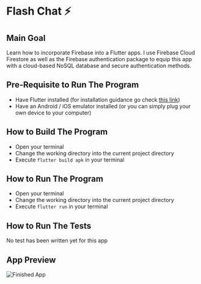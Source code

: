 # Flash Chat ⚡️

## Main Goal

Learn how to incorporate Firebase into a Flutter apps. I use Firebase Cloud Firestore as well as the Firebase authentication package to equip this app with a cloud-based NoSQL database and secure authentication methods.

## Pre-Requisite to Run The Program

- Have Flutter installed (for installation guidance go check [this link](https://flutter.dev/docs/get-started/install))
- Have an Android / iOS emulator installed (or you can simply plug your own device to your computer)

## How to Build The Program

- Open your terminal
- Change the working directory into the current project directory
- Execute `flutter build apk` in your terminal

## How to Run The Program

- Open your terminal
- Change the working directory into the current project directory
- Execute `flutter run` in your terminal

## How to Run The Tests

No test has been written yet for this app

## App Preview

![Finished App](https://github.com/londonappbrewery/Images/blob/master/flash_chat_flutter_demo.gif)
